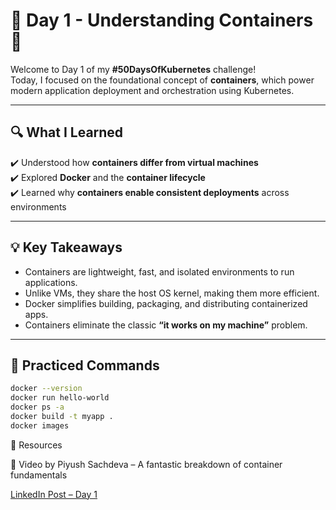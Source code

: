 # 🚀 Day 1 - Understanding Containers 🐳

Welcome to Day 1 of my **#50DaysOfKubernetes** challenge!  
Today, I focused on the foundational concept of **containers**, which power modern application deployment and orchestration using Kubernetes.

---

## 🔍 What I Learned

✔️ Understood how **containers differ from virtual machines**  
✔️ Explored **Docker** and the **container lifecycle**  
✔️ Learned why **containers enable consistent deployments** across environments  

---

## 💡 Key Takeaways

- Containers are lightweight, fast, and isolated environments to run applications.
- Unlike VMs, they share the host OS kernel, making them more efficient.
- Docker simplifies building, packaging, and distributing containerized apps.
- Containers eliminate the classic **“it works on my machine”** problem.

---

## 🧪 Practiced Commands

```bash
docker --version
docker run hello-world
docker ps -a
docker build -t myapp .
docker images
``` 
📎 Resources

🎥 Video by Piyush Sachdeva – A fantastic breakdown of container fundamentals

[LinkedIn Post – Day 1](https://www.linkedin.com/posts/jayanth-kadali-419798182_50daysofkubernetes-50daysofkubernetes-devops-activity-7344985777992278017-1f4w)
